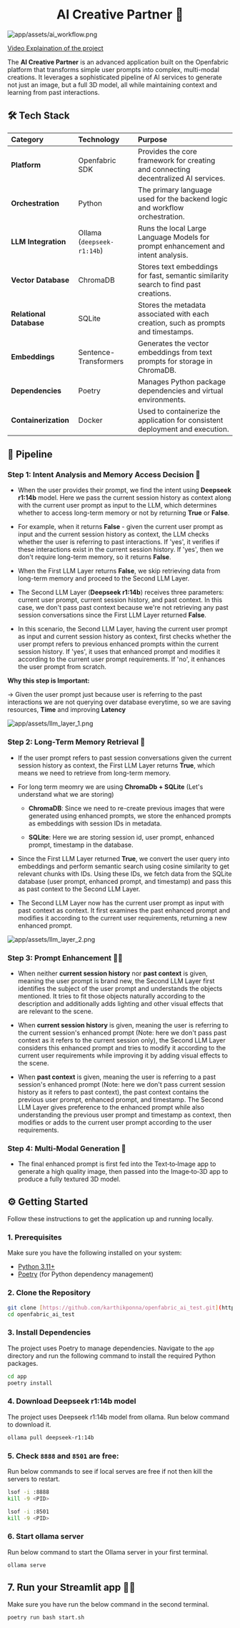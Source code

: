 <h1 align="center">AI Creative Partner 🚀</h1>

![app/assets/ai_workflow.png](app/assets/ai_workflow.png)

[Video Explaination of the project](https://youtu.be/06LYU2HAlHE?si=RidqmyPbGywmUn5W)

The **AI Creative Partner** is an advanced application built on the Openfabric platform that transforms simple user prompts into complex, multi-modal creations. It leverages a sophisticated pipeline of AI services to generate not just an image, but a full 3D model, all while maintaining context and learning from past interactions.

## 🛠️ Tech Stack

| **Category** | **Technology** | **Purpose** |
| :--- | :--- | :--- |
| **Platform** | Openfabric SDK | Provides the core framework for creating and connecting decentralized AI services. |
| **Orchestration** | Python | The primary language used for the backend logic and workflow orchestration. |
| **LLM Integration**| Ollama (`deepseek-r1:14b`) | Runs the local Large Language Models for prompt enhancement and intent analysis. |
| **Vector Database** | ChromaDB | Stores text embeddings for fast, semantic similarity search to find past creations. |
| **Relational Database**| SQLite | Stores the metadata associated with each creation, such as prompts and timestamps. |
| **Embeddings** | Sentence-Transformers | Generates the vector embeddings from text prompts for storage in ChromaDB. |
| **Dependencies** | Poetry | Manages Python package dependencies and virtual environments. |
| **Containerization**| Docker | Used to containerize the application for consistent deployment and execution. |

## 🔗 Pipeline 

### Step 1: Intent Analysis and Memory Access Decision 🎯

- When the user provides their prompt, we find the intent using **Deepseek r1:14b** model. Here we pass the current session history as context along with the current user prompt as input to the LLM, which determines whether to access long-term memory or not by returning **True** or **False**. 

- For example, when it returns **False** - given the current user prompt as input and the current session history as context, the LLM checks whether the user is referring to past interactions. If 'yes', it verifies if these interactions exist in the current session history. If 'yes', then we don't require long-term memory, so it returns **False**.

- When the First LLM Layer returns **False**, we skip retrieving data from long-term memory and proceed to the Second LLM Layer.

- The Second LLM Layer (**Deepseek r1:14b**) receives three parameters: current user prompt, current session history, and past context. In this case, we don't pass past context because we're not retrieving any past session conversations since the First LLM Layer returned **False**.

- In this scenario, the Second LLM Layer, having the current user prompt as input and current session history as context, first checks whether the user prompt refers to previous enhanced prompts within the current session history. If 'yes', it uses that enhanced prompt and modifies it according to the current user prompt requirements. If 'no', it enhances the user prompt from scratch.


**Why this step is Important:**

→ Given the user prompt just because user is referring to the past interactions we are not querying over database everytime, so we are saving resources, **Time** and improving **Latency**

![app/assets/llm_layer_1.png](app/assets/llm_layer_1.png)

### Step 2: Long‑Term Memory Retrieval 🧠

- If the user prompt refers to past session conversations given the current session history as context, the First LLM Layer returns **True**, which means we need to retrieve from long-term memory.

- For long term meomry we are using **ChromaDb + SQLite** (Let's understand what we are storing)

    - **ChromaDB**: Since we need to re-create previous images that were generated using enhanced prompts, we store the enhanced prompts as embeddings with session IDs in metadata.

    - **SQLite**: Here we are storing session id, user prompt, enhanced prompt, timestamp in the database. 

- Since the First LLM Layer returned **True**, we convert the user query into embeddings and perform semantic search using cosine similarity to get relevant chunks with IDs. Using these IDs, we fetch data from the SQLite database (user prompt, enhanced prompt, and timestamp) and pass this as past context to the Second LLM Layer.

- The Second LLM Layer now has the current user prompt as input with past context as context. It first examines the past enhanced prompt and modifies it according to the current user requirements, returning a new enhanced prompt.

![app/assets/llm_layer_2.png](app/assets/llm_layer_2.png)

### Step 3: Prompt Enhancement ✍🏼

- When neither **current session history** nor **past context** is given, meaning the user prompt is brand new, the Second LLM Layer first identifies the subject of the user prompt and understands the objects mentioned. It tries to fit those objects naturally according to the description and additionally adds lighting and other visual effects that are relevant to the scene.

- When **current session history** is given, meaning the user is referring to the current session's enhanced prompt (Note: here we don't pass past context as it refers to the current session only), the Second LLM Layer considers this enhanced prompt and tries to modify it according to the current user requirements while improving it by adding visual effects to the scene.

- When **past context** is given, meaning the user is referring to a past session's enhanced prompt (Note: here we don't pass current session history as it refers to past context), the past context contains the previous user prompt, enhanced prompt, and timestamp. The Second LLM Layer gives preference to the enhanced prompt while also understanding the previous user prompt and timestamp as context, then modifies or adds to the current user prompt according to the user requirements.

### Step 4: Multi-Modal Generation 🤖

- The final enhanced prompt is first fed into the Text‑to‑Image app to generate a high quality image, then passed into the Image‑to‑3D app to produce a fully textured 3D model.

## ⚙️ Getting Started

Follow these instructions to get the application up and running locally.

### 1. Prerequisites

Make sure you have the following installed on your system:

* [Python 3.11+](https://www.python.org/downloads/)
* [Poetry](https://python-poetry.org/docs/#installation) (for Python dependency management)

### 2. Clone the Repository

```bash
git clone [https://github.com/karthikponna/openfabric_ai_test.git](https://github.com/karthikponna/openfabric_ai_test.git)
cd openfabric_ai_test
```

### 3. Install Dependencies

The project uses Poetry to manage dependencies. Navigate to the `app` directory and run the following command to install the required Python packages.

```bash
cd app
poetry install
```

### 4. Download Deepseek r1:14b model

The project uses Deepseek r1:14b model from ollama. Run below command to download it.

```bash
ollama pull deepseek-r1:14b
```

### 5. Check `8888` and `8501` are free:

Run below commands to see if local serves are free if not then kill the servers to restart.

```bash
lsof -i :8888
kill -9 <PID>

lsof -i :8501
kill -9 <PID>
```

### 6. Start ollama server 

Run below command to start the Ollama server in your first terminal.

```bash
ollama serve
```

## 7. Run your Streamlit app 🏃‍➡️

Make sure you have run the below command in the second terminal.

```bash
poetry run bash start.sh
```